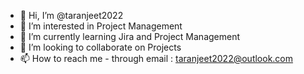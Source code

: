 - 👋 Hi, I’m @taranjeet2022
- 👀 I’m interested in Project Management
- 🌱 I’m currently learning Jira and Project Management
- 💞️ I’m looking to collaborate on Projects
- 📫 How to reach me - through email : taranjeet2022@outlook.com

<!---
taranjeet2022/taranjeet2022 is a ✨ special ✨ repository because its `README.md` (this file) appears on your GitHub profile.
You can click the Preview link to take a look at your changes.
--->
